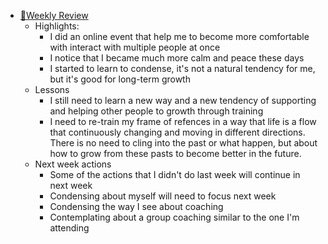 - [📝Weekly Review](<📝Weekly Review.md>)
    - Highlights:
        - I did an online event that help me to become more comfortable with interact with multiple people at once
        - I notice that I became much more calm and peace these days
        - I started to learn to condense, it's not a natural tendency for me, but it's good for long-term growth
    - Lessons
        - I still need to learn a new way and a new tendency of supporting and helping other people to growth through training
        - I need to re-train my frame of refences in a way that life is a flow that continuously changing and moving in different directions. There is no need to cling into the past or what happen, but about how to grow from these pasts to become better in the future.
    - Next week actions
        - Some of the actions that I didn't do last week will continue in next week
        - Condensing about myself will need to focus next week
        - Condensing the way I see about coaching
        - Contemplating about a group coaching similar to the one I'm attending
